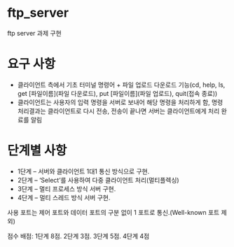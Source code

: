 # ftp_server
ftp server 과제 구현

# 요구 사항
* 클라이언트 측에서 기초 터미널 명령어 + 파일 업로드 다운로드 기능(cd, help, ls, get [파일이름](파일 다운로드), put [파일이름](파일 업로드), quit(접속 종료))
* 클라이언트는 사용자의 입력 명령을 서버로 보내어 해당 명령을 처리하게 함, 명령 처리결과는 클라이언트로 다시 전송, 전송이 끝나면 서버는 클라이언트에게 처리 완료를 알림


# 단계별 사항
* 1단계 – 서버와 클라이언트 1대1 통신 방식으로 구현.
* 2단계 – ‘Select’를 사용하여 다중 클라이언트 처리(멀티플렉싱)
* 3단계 – 멀티 프로세스 방식 서버 구현.
* 4단계 – 멀티 스레드 방식 서버 구현.

사용 포트는 제어 포트와 데이터 포트의 구분 없이 1 포트로 통신.(Well-known 포트 제외)

점수 배점: 1단계 8점. 2단계 3점. 3단계 5점. 4단계 4점
